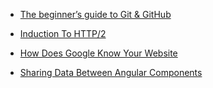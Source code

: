 

- [The beginner’s guide to Git & GitHub](https://medium.com/@mvthanoshan9/ubuntu-a-beginners-guide-to-git-github-44a2d2fda0b8)

- [Induction To HTTP/2](https://medium.com/@HansikaWanniarachchi/induction-to-http-2-684d0c9b85d9)

- [How Does Google Know Your Website](https://medium.com/@randulakoralage82/how-does-google-know-your-website-3b124ebf5283)

- [Sharing Data Between Angular Components](https://medium.com/@chameeradulanga87/sharing-data-between-angular-components-f76fa680bf76)
